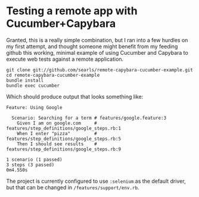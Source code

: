 # Testing a remote app with Cucumber+Capybara

Granted, this is a really simple combination, but I ran into a few hurdles on my first attempt, and thought someone might benefit from my feeding github this working, minimal example of using Cucumber and Capybara to execute web tests against a remote application.

    git clone git://github.com/searls/remote-capybara-cucumber-example.git
    cd remote-capybara-cucumber-example
    bundle install
    bundle exec cucumber

Which should produce output that looks something like:

    Feature: Using Google

      Scenario: Searching for a term # features/google.feature:3
        Given I am on google.com     # features/step_definitions/google_steps.rb:1
        When I enter "pizza"         # features/step_definitions/google_steps.rb:5
        Then I should see results    # features/step_definitions/google_steps.rb:9

    1 scenario (1 passed)
    3 steps (3 passed)
    0m4.550s

    
The project is currently configured to use `:selenium` as the default driver, but that can be changed in `/features/support/env.rb`.
